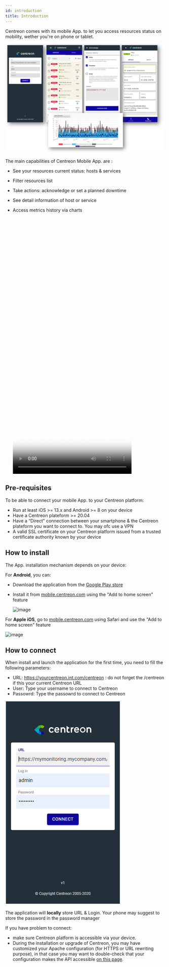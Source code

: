 ```yaml
---
id: introduction
title: Introduction
---
```


Centreon comes with its mobile App. to let you access resources status on mobility, wether you're on phone or tablet. 

  ![image](../assets/mobile/mobile-app-screens.png)

The main capabilities of Centreon Mobile App. are :

- See your resources current status: hosts & services
- Filter resources list
- Take actions: acknowledge or set a planned downtime
- See detail information of host or service
- Access metrics history via charts 

  <video width="375" height="812" controls="true" allowfullscreen="true" poster="../assets/mobile/mobile-login.png">
    <source src="../assets/mobile/mobile-demo.mp4" type="video/mp4">
  </video>

## Pre-requisites

To be able to connect your mobile App. to your Centreon platform:

- Run at least iOS >= 13.x and Android >= 8 on your device
- Have a Centreon plateform >= 20.04
- Have a “Direct” connection between your smartphone & the Centreon plateform you want to connect to. You may ofc 
use a VPN
- A valid SSL certificate on your Centreon platform issued from a trusted certificate authority known by your device

## How to install 

The App. installation mechanism depends on your device:

For **Android**, you can:

 - Download the application from the [Google Play store](https://play.google.com/store/apps/details?id=com.centreon.mobileapp) 
 - Install it from [mobile.centreon.com](https://www.mobile.centreon.com/) using the "Add to home screen" feature

    ![image](../assets/releases/andoid-add-to-home-screen.png)


For **Apple iOS**, go to [mobile.centreon.com](https://www.mobile.centreon.com/) using Safari and use the
"Add to home screen" feature

![image](../assets/releases/ios-add-to-home-screen.png)


## How to connect 

When install and launch the application for the first time, you need to fill the following parameters:

- URL: https://yourcentreon.int.com/centreon : do not forget the /centreon if this your current Centreon URL
- User: Type your username to connect to Centreon
- Passowrd: Type the passowrd to connect to Centreon

![image](../assets/mobile/mobile-login.png)

The application will **locally** store URL & Login.
Your phone may suggest to store the password in the password manager

If you have problem to connect:

-  make sure Centreon platform is accessible via your device. 
- During the installation or upgrade of Centreon, you may have customized your Apache configuration (for HTTPS or URL rewriting purpose), in that case
you may want to double-check that your configuration makes the API accessible [on this page](../administration/accessing-to-centreon-ui). 



